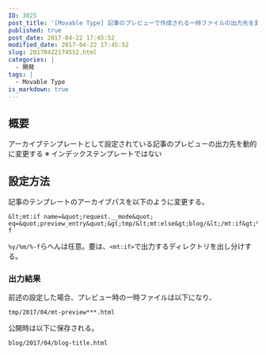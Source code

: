 ```yaml
---
ID: 3025
post_title: '[Movable Type] 記事のプレビューで作成される一時ファイルの出力先を変更する方法'
published: true
post_date: 2017-04-22 17:45:52
modified_date: 2017-04-22 17:45:52
slug: 20170422174552.html
categories: |
  - 開発
tags: |
  - Movable Type
is_markdown: true
---
```

## 概要
アーカイブテンプレートとして設定されている記事のプレビューの出力先を動的に変更する
※ インデックステンプレートではない

## 設定方法
記事のテンプレートのアーカイブパスを以下のように変更する。

```
&lt;mt:if name=&quot;request.__mode&quot; eq=&quot;preview_entry&quot;&gt;tmp/&lt;mt:else&gt;blog/&lt;/mt:if&gt;%y/%m/%-f
```

`%y/%m/%-f`らへんは任意。要は、`<mt:if>`で出力するディレクトリを出し分けする。

### 出力結果
前述の設定した場合、プレビュー時の一時ファイルは以下になり、
```
tmp/2017/04/mt-preview***.html
```

公開時は以下に保存される。
```
blog/2017/04/blog-title.html
```
